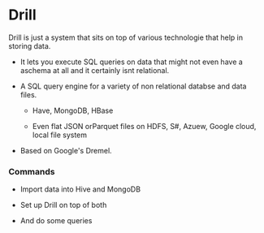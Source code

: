 # Drill

Drill is just a system that sits on top of various technologie that help in storing data.

- It lets you execute SQL queries on data that might not even have a aschema at all and it certainly isnt relational.

- A SQL query engine for a variety of non relational databse and data files.

    - Have, MongoDB, HBase

    - Even flat JSON orParquet files on HDFS, S#, Azuew, Google cloud, local file system

- Based on Google's Dremel.

### Commands

- Import data into Hive and MongoDB

- Set up Drill on top of both

- And do some queries